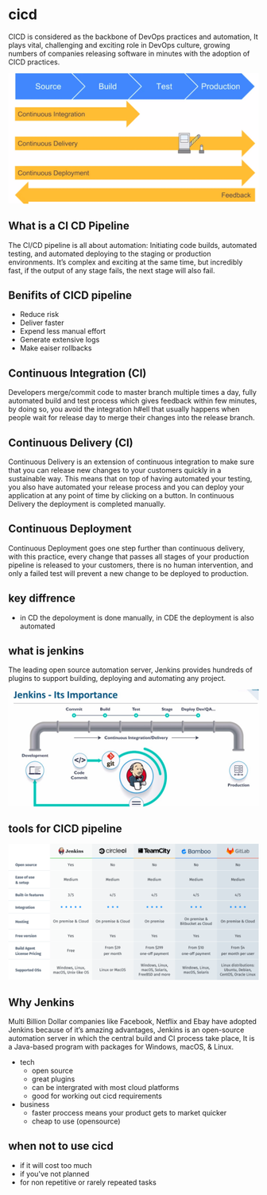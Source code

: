 # cicd
CICD is considered as the backbone of DevOps practices and automation, It plays vital, challenging and exciting role in DevOps culture, growing numbers of companies releasing software in minutes with the adoption of CICD practices.

![cicd workflow](/Documentation/resources/cicd_workflow.png)  

## What is a CI CD Pipeline
The CI/CD pipeline is all about automation: Initiating code builds, automated testing, and automated deploying to the staging or production environments. It’s complex and exciting at the same time, but incredibly fast, if the output of any stage fails, the next stage will also fail.

## Benifits of CICD pipeline
- Reduce risk
- Deliver faster
- Expend less manual effort
- Generate extensive logs
- Make eaiser rollbacks

## Continuous Integration (CI)
Developers merge/commit code to master branch multiple times a day, fully automated build and test process which gives feedback within few minutes, by doing so, you avoid the integration h#ell that usually happens when people wait for release day to merge their changes into the release branch.

## Continuous Delivery (CI)
Continuous Delivery is an extension of continuous integration to make sure that you can release new changes to your customers quickly in a sustainable way. This means that on top of having automated your testing, you also have automated your release process and you can deploy your application at any point of time by clicking on a button. In continuous Delivery the deployment is completed manually.

## Continuous Deployment
Continuous Deployment goes one step further than continuous delivery, with this practice, every change that passes all stages of your production pipeline is released to your customers, there is no human intervention, and only a failed test will prevent a new change to be deployed to production.

## key diffrence
- in CD the depoloyment is done manually, in CDE the deployment is also automated

## what is jenkins
The leading open source automation server, Jenkins provides hundreds of plugins to support building, deploying and automating any project.

![jenkins pipeline](/Documentation/resources/jenkins.png)  



## tools for CICD pipeline
![cicd tools](/Documentation/resources/cicd_tools.png)  


## Why Jenkins
Multi Billion Dollar companies like Facebook, Netflix and Ebay have adopted Jenkins because of it’s amazing advantages, Jenkins is an open-source automation server in which the central build and CI process take place, It is a Java-based program with packages for Windows, macOS, & Linux.

- tech
    - open source
    - great plugins
    - can be intergrated with most cloud platforms
    - good for working out cicd requirements
- business
    - faster proccess means your product gets to market quicker
    - cheap to use (opensource)

## when not to use cicd
- if it will cost too much
- if you've not planned
- for non repetitive or rarely repeated tasks 
